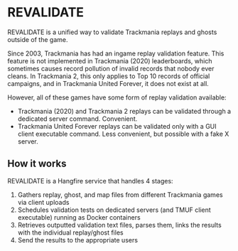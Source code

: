 # REVALIDATE

REVALIDATE is a unified way to validate Trackmania replays and ghosts outside of the game.

Since 2003, Trackmania has had an ingame replay validation feature. This feature is not implemented in Trackmania (2020) leaderboards, which sometimes causes record pollution of invalid records that nobody ever cleans. In Trackmania 2, this only applies to Top 10 records of official campaigns, and in Trackmania United Forever, it does not exist at all.

However, all of these games have some form of replay validation available:

- Trackmania (2020) and Trackmania 2 replays can be validated through a dedicated server command. Convenient.
- Trackmania United Forever replays can be validated only with a GUI client executable command. Less convenient, but possible with a fake X server.

## How it works

REVALIDATE is a Hangfire service that handles 4 stages:
1. Gathers replay, ghost, and map files from different Trackmania games via client uploads
2. Schedules validation tests on dedicated servers (and TMUF client executable) running as Docker containers
3. Retrieves outputted validation text files, parses them, links the results with the individual replay/ghost files
4. Send the results to the appropriate users
